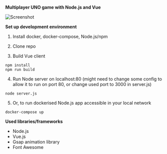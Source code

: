 **Multiplayer UNO game with Node.js and Vue**

![Screenshot](https://raw.githubusercontent.com/houseofbits/nodejs-uno-game/master/dev-screen.png)

**Set up development environment**
1) Install docker, docker-compose, Node.js/npm
2) Clone repo

3) Build Vue client 
``` 
npm install
npm run build
```
4) Run Node server on localhost:80 (might need to change some config to allow it to run on port 80, or change used port to 3000 in server.js)
``` 
node server.js
``` 
5) Or, to run dockerised Node.js app accessible in your local network
``` 
docker-compose up
```
**Used libraries/frameworks**
- Node.js
- Vue.js
- Gsap animation library
- Font Awesome